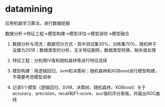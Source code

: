 # datamining

应用机器学习算法，进行数据挖掘

数据分析→特征工程→模型构建→模型评估→模型调优→模型融合

1. 数据分析与清洗：数据切分方式 - 其中测试集30%，训练集70%，随机种子设置为2018；数据类型的分析，无关特征删除，数据类型转换，缺失值处理

2. 特征工程：分别用IV值和随机森林等进行特征选择

3. 模型构建：用逻辑回归、svm和决策树；随机森林和XGBoost进行模型构建，不需要考虑模型调参

4. 记录5个模型（逻辑回归、SVM、决策树、随机森林、XGBoost）关于accuracy、precision，recall和F1-score、auc值的评分表格，并画出ROC曲线
